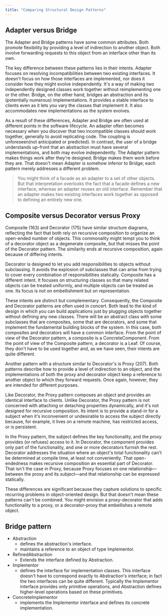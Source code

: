 ```yaml
---
title: "Comparing Structural Design Patterns"
---
```


## Adapter versus Bridge
The Adapter and Bridge patterns have some common attributes. Both promote flexibility by providing a level of indirection to another object. Both involve forwarding requests to this object from an interface other than its own.

The key difference between these patterns lies in their intents. Adapter focuses on resolving incompatibilities between two existing interfaces. It doesn't focus on how those interfaces are implemented, nor does it consider how they might evolve independently. It's a way of making two independently designed classes work together without reimplementing one or the other. Bridge, on the other hand, bridges an abstraction and its (potentially numerous) implementations. It provides a stable interface to clients even as it lets you vary the classes that implement it. It also accommodates new implementations as the system evolves.

As a result of these differences, Adapter and Bridge are often used at different points in the software lifecycle. An adapter often becomes necessary when you discover that two incompatible classes should work together, generally to avoid replicating code. The coupling is unforeseen(not anticipated or predicted). In contrast, the user of a bridge understands up-front that an abstraction must have several implementations, and both may evolve independently. The Adapter pattern makes things work after they're designed; Bridge makes them work before they are. That doesn't mean Adapter is somehow inferior to Bridge; each pattern merely addresses a different problem.

> You might think of a facade as an adapter to a set of other objects. But that interpretation overlooks the fact that a facade defines a new interface, whereas an adapter reuses an old interface. Remember that an adapter makes two existing interfaces work together as opposed to defining an entirely new one.

## Composite versus Decorator versus Proxy
Composite (163) and Decorator (175) have similar structure diagrams, reflecting the fact that both rely on recursive composition to organize an open-ended number of objects. This commonality might tempt you to think of a decorator object as a degenerate composite, but that misses the point of the Decorator pattern. The similarity ends at recursive composition, again because of differing intents.

Decorator is designed to let you add responsibilities to objects without subclassing. It avoids the explosion of subclasses that can arise from trying to cover every combination of responsibilities statically. Composite has a different intent. It focuses on structuring classes so that many related objects can be treated uniformly, and multiple objects can be treated as one. Its focus is not on embellishment but on representation.

These intents are distinct but complementary. Consequently, the Composite and Decorator patterns are often used in concert. Both lead to the kind of design in which you can build applications just by plugging objects together without defining any new classes. There will be an abstract class with some subclasses that are composites, some that are decorators, and some that implement the fundamental building blocks of the system. In this case, both composites and decorators will have a common interface. From the point of view of the Decorator pattern, a composite is a ConcreteComponent. From the point of view of the Composite pattern, a decorator is a Leaf. Of course, they don't have to be used together and, as we have seen, their intents are quite different.

Another pattern with a structure similar to Decorator's is Proxy (207). Both patterns describe how to provide a level of indirection to an object, and the implementations of both the proxy and decorator object keep a reference to another object to which they forward requests. Once again, however, they are intended for different purposes.

Like Decorator, the Proxy pattern composes an object and provides an identical interface to clients. Unlike Decorator, the Proxy pattern is not concerned with attaching or detaching properties dynamically, and it's not designed for recursive composition. Its intent is to provide a stand-in for a subject when it's inconvenient or undesirable to access the subject directly because, for example, it lives on a remote machine, has restricted access, or is persistent.

In the Proxy pattern, the subject defines the key functionality, and the proxy provides (or refuses) access to it. In Decorator, the component provides only part of the functionality, and one or more decorators furnish the rest. Decorator addresses the situation where an object's total functionality can't be determined at compile time, at least not conveniently. That open-endedness makes recursive composition an essential part of Decorator. That isn't the case in Proxy, because Proxy focuses on one relationship—between the proxy and its subject—and that relationship can be expressed statically.

These differences are significant because they capture solutions to specific recurring problems in object-oriented design. But that doesn't mean these patterns can't be combined. You might envision a proxy-decorator that adds functionality to a proxy, or a decorator-proxy that embellishes a remote object.

## Bridge pattern

- Abstraction
    - defines the abstraction's interface.
    - maintains a reference to an object of type Implementor.
- RefinedAbstraction
    - Extends the interface defined by Abstraction.
- Implementor
    - defines the interface for implementation classes. This interface doesn't have to correspond exactly to
      Abstraction's interface; in fact the two interfaces can be quite different. Typically the Implementor
      interface provides only primitive operations, and Abstraction defines higher-level operations based
      on these primitives.
- ConcreteImplementor
    - implements the Implementor interface and defines its concrete implementation.
